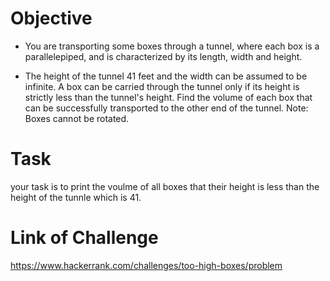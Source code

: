 # Objective

- You are transporting some boxes through a tunnel, where each box is a parallelepiped, and is characterized by its length, width and height.

- The height of the tunnel 41 feet and the width can be assumed to be infinite. A box can be carried through the tunnel only if its height is strictly less than the tunnel's height. Find the volume of each box that can be successfully transported to the other end of the tunnel. Note: Boxes cannot be rotated.

# Task

your task is to print the voulme of all boxes that their height is less than the height of the tunnle which is 41.

# Link of Challenge

https://www.hackerrank.com/challenges/too-high-boxes/problem
